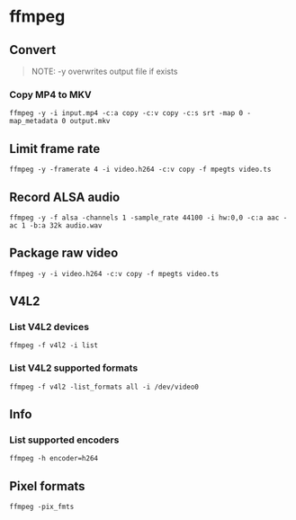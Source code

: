 # ffmpeg

## Convert
> NOTE: -y overwrites output file if exists

### Copy MP4 to MKV

`ffmpeg -y -i input.mp4 -c:a copy -c:v copy -c:s srt -map 0 -map_metadata 0 output.mkv`

## Limit frame rate

`ffmpeg -y -framerate 4 -i video.h264 -c:v copy -f mpegts video.ts`

## Record ALSA audio

`ffmpeg -y -f alsa -channels 1 -sample_rate 44100 -i hw:0,0 -c:a aac -ac 1 -b:a 32k audio.wav`

## Package raw video

`ffmpeg -y -i video.h264 -c:v copy -f mpegts video.ts`

## V4L2

### List V4L2 devices

`ffmpeg -f v4l2 -i list`

### List V4L2 supported formats

`ffmpeg -f v4l2 -list_formats all -i /dev/video0`

## Info

### List supported encoders

`ffmpeg -h encoder=h264`

## Pixel formats

`ffmpeg -pix_fmts`

